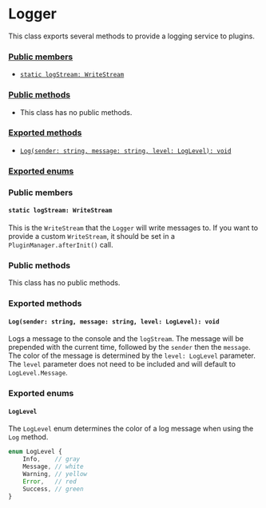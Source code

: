 # Logger
This class exports several methods to provide a logging service to plugins.

### [Public members](#public-members)
 + [`static logStream: WriteStream`](#static-logstream-writestream)
### [Public methods](#public-methods)
 + This class has no public methods.
### [Exported methods](#exported-methods)
 + [`Log(sender: string, message: string, level: LogLevel): void`](#logsender-string-message-string-level-loglevel-void)
### [Exported enums](#exported-enums)

### Public members
#### `static logStream: WriteStream`
This is the `WriteStream` that the `Logger` will write messages to. If you want to provide a custom `WriteStream`, it should be set in a `PluginManager.afterInit()` call.

### Public methods
This class has no public methods.

### Exported methods
#### `Log(sender: string, message: string, level: LogLevel): void`
Logs a message to the console and the `logStream`. The message will be prepended with the current time, followed by the `sender` then the `message`. The color of the message is determined by the `level: LogLevel` parameter. The `level` parameter does not need to be included and will default to `LogLevel.Message`.

### Exported enums
#### `LogLevel`
The `LogLevel` enum determines the color of a log message when using the `Log` method.
```typescript
enum LogLevel {
    Info,    // gray
    Message, // white
    Warning, // yellow
    Error,   // red
    Success, // green
}
```
